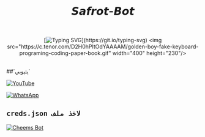<h1 align="center">𝙎𝙖𝙛𝙧𝙤𝙩-𝘽𝙤𝙩</h1>
<br>
<div align="center">

[![Typing SVG](https://readme-typing-svg.demolab.com?font=Fira+Code&pause=1000&color=00CB22&width=435&lines=بوت+سفروت+كراش+قابل+لفشخ+المستجدين+%3A3;%5B++بوت+سفروت+الفقدان%5D_)](https://git.io/typing-svg)
<img src="https://c.tenor.com/D2H0hPltOdYAAAAM/golden-boy-fake-keyboard-programing-coding-paper-book.gif" width="400" height="230"/>
</div>
<br>
##`يتيوبي`


[![YouTube](https://img.shields.io/badge/YouTube-FF0000?style=for-the-badge&logo=youtube&logoColor=white)](https://youtube.com/@SAFROT?si=N5KKoTotLOgpG6-z)


[![WhatsApp](https://img.shields.io/badge/قناة-25D366?style=for-the-badge&logo=whatsapp&logoColor=white)](https://whatsapp.com/channel/0029VaeXAKJAjPXLKGuZSr46)

## `creds.json لاخذ ملف`
[![Cheems Bot](https://repl.it/badge/github/quiec/whatsasena)](https://replit.com/@kofdemon87/Nezuko-pair)
